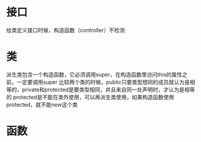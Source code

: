 # 接口
给类定义接口时候，构造函数（controller）不检测

# 类
派生类包含一个构造函数，它必须调用super，在构造函数里访问this的属性之前，一定要调用super
比较两个类的时候，public只要类型想同的成员就认为是相等的，private和protected是要类型相同，并且来自同一处声明时，才认为是相等的
protected是不能在类外使用，可以再派生类使用，如果构造函数使用protected，就不能new这个类
# 函数
